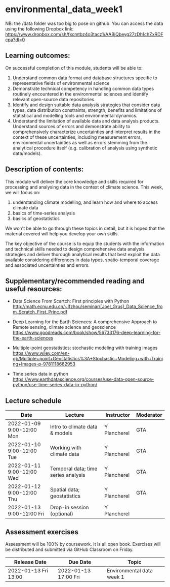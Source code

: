 # environmental_data_week1

NB: the /data folder was too big to pose on github. You can access the data using the following Dropbox link: 
https://www.dropbox.com/sh/fxcmtbz4o3tacz1/AABjQbeyg27zDh1chZxRDFcpa?dl=0


## Learning outcomes:

On successful completion of this module, students will be able to:
1.	Understand common data format and database structures specific to representative fields of environmental science 
2.	Demonstrate technical competency in handling common data types routinely encountered in the environmental sciences and identify relevant open-source data repositories
3.	Identify and design suitable data analysis strategies that consider data types, data distribution constraints, strength, benefits and limitations of statistical and modelling tools and environmental dynamics.
4.	Understand the limitation of available data and data analysis products. Understand sources of errors and demonstrate ability to comprehensively characterize uncertainties and interpret results in the context of these uncertainties, including measurement errors, environmental uncertainties as well as errors stemming from the analytical procedure itself (e.g. calibration of analysis using synthetic data/models). 

## Description of contents:

This module will deliver the core knowledge and skills required for processing and analysing data in the context of climate science. 
This week, we will focus on: 
1. understanding climate modelling, and learn how and where to access climate data
2. basics of time-series analysis
3. basics of geostatistics

We won't be able to go through these topics in detail, but it is hoped that the material covered will help you develop your own skills. 

The key objective of the course is to equip the students with the information and technical skills needed to design comprehensive data analysis strategies and deliver thorough analytical results that best exploit the data available considering differences in data types, spatio-temporal coverage and associated uncertainties and errors.  

## Supplementary/recommended reading and useful resources:
* Data Science From Scartch: First principles with Python
http://math.ecnu.edu.cn/~lfzhou/seminar/[Joel_Grus]_Data_Science_from_Scratch_First_Princ.pdf

* Deep Learning for the Earth Sciences: A comprehensive Approach to Remote sensing, climate science and geoscience
https://www.goodreads.com/book/show/56733176-deep-learning-for-the-earth-sciences

* Multiple-point geostatistics: stochastic modeling with training images
https://www.wiley.com/en-gb/Multiple+point+Geostatistics%3A+Stochastic+Modeling+with+Training+Images-p-9781118662953

* Time series data in python
https://www.earthdatascience.org/courses/use-data-open-source-python/use-time-series-data-in-python/



## Lecture schedule

|Date                      | Lecture                             |Instructor  |Moderator   |
|--------------------------|-------------------------------------|------------|------------|
|2022-01-09 9:00-12:00 Mon | Intro to climate data & models      | Y Plancherel        | GTA         |
|2022-01-10 9:00-12:00 Tue | Working with climate data           | Y Plancherel        | GTA         |
|2022-01-11 9:00-12:00 Wed | Temporal data; time series analysis | Y Plancherel        | GTA         |
|2022-01-12 9:00-12:00 Thu | Spatial data; geostatistics         | Y Plancherel        | GTA         |
|2022-01-13 9:00-12:00 Fri | Drop-in session (optional)          | Y Plancherel        |             |

## Assessment exercises
Assessment will be 100% by coursework. It is all open book. 
Exercises will be distributed and submitted via GitHub Classroom on Friday. 

|Release Date         | Due Date            | Topic                             |
|---------------------|---------------------|-----------------------------------|
|2022-01-13 Fri 13:00 | 2022-01-13 17:00 Fri| Environmental data week 1         |

